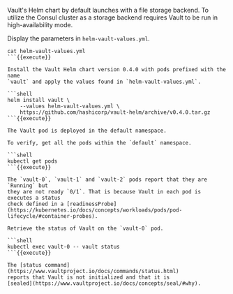 Vault's Helm chart by default launches with a file storage backend. To utilize
the Consul cluster as a storage backend requires Vault to be run in
high-availability mode.

Display the parameters in `helm-vault-values.yml`.

```shell
cat helm-vault-values.yml
```{{execute}}

Install the Vault Helm chart version 0.4.0 with pods prefixed with the name
`vault` and apply the values found in `helm-vault-values.yml`.

```shell
helm install vault \
    --values helm-vault-values.yml \
    https://github.com/hashicorp/vault-helm/archive/v0.4.0.tar.gz
```{{execute}}

The Vault pod is deployed in the default namespace.

To verify, get all the pods within the `default` namespace.

```shell
kubectl get pods
```{{execute}}

The `vault-0`, `vault-1` and `vault-2` pods report that they are `Running` but
they are not ready `0/1`. That is because Vault in each pod is executes a status
check defined in a [readinessProbe](https://kubernetes.io/docs/concepts/workloads/pods/pod-lifecycle/#container-probes).

Retrieve the status of Vault on the `vault-0` pod.

```shell
kubectl exec vault-0 -- vault status
```{{execute}}

The [status command](https://www.vaultproject.io/docs/commands/status.html)
reports that Vault is not initialized and that it is
[sealed](https://www.vaultproject.io/docs/concepts/seal/#why).

